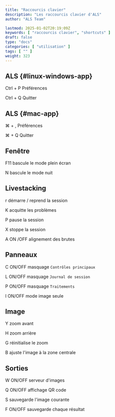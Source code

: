 ```yaml
---
title: "Raccourcis clavier"
description: "Les raccourcis clavier d'ALS"
author: "ALS Team"

lastmod: 2025-01-02T20:19:09Z
keywords: [ "raccourcis clavier", "shortcuts" ]
draft: false
type: "docs"
categories: [ "utilisation" ]
tags: [ "" ]
weight: 323
---
```


<div class="row">
<div class="col-md-3">

## ALS <i class="fa-brands fa-linux"></i> <i class="fa-brands fa-windows"></i> {#linux-windows-app}

<span class='als-ks'>Ctrl</span> + <span class='als-ks'>P</span>   Préférences 
 
<span class='als-ks'>Ctrl</span> + <span class='als-ks'>Q</span>   Quitter


</div>

<div class="col-md-3">

## ALS <i class="fa-brands fa-apple"></i> {#mac-app}

  <span class='als-ks'>⌘</span> + <span class='als-ks'>,</span>  Préférences 
 
<span class='als-ks'>⌘</span> + <span class='als-ks'>Q</span>  Quitter


</div>

<div class="col-md-6">

## Fenêtre

<span class='als-ks'>F11</span> bascule le mode plein écran

<span class='als-ks'>N</span> bascule le mode nuit

</div>
</div>

<div class="row">
<div class="col-md-6">

## Livestacking

<span class='als-ks'>r</span> démarre / reprend la session

<span class='als-ks'>K</span> acquitte les problèmes

<span class='als-ks'>P</span> pause la session

<span class='als-ks'>X</span> stoppe la session

<span class='als-ks'>A</span> ON /OFF alignement des brutes
</div>
<div class="col-md-6">

## Panneaux

<span class='als-ks'>C</span> ON/OFF masquage `Contrôles principaux`

<span class='als-ks'>L</span> ON/OFF masquage `Journal de session`

<span class='als-ks'>P</span> ON/OFF masquage `Traitements`

<span class='als-ks'>I</span> ON/OFF mode image seule

</div>
</div>

<div class="row">
<div class="col-md-6">

## Image

<span class='als-ks'>Y</span> zoom avant

<span class='als-ks'>H</span> zoom arrière

<span class='als-ks'>G</span> réinitialise le zoom

<span class='als-ks'>B</span> ajuste l'image à la zone centrale
</div>
<div class="col-md-6">

## Sorties

<span class='als-ks'>W</span> ON/OFF serveur d'images

<span class='als-ks'>Q</span> ON/OFF affichage QR code

<span class='als-ks'>S</span> sauvegarde l'image courante

<span class='als-ks'>F</span> ON/OFF sauvegarde chaque résultat
</div>
</div>














